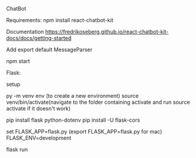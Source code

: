ChatBot

Requirements:
npm install react-chatbot-kit

Documentation
https://fredrikoseberg.github.io/react-chatbot-kit-docs/docs/getting-started

Add export default MessageParser

npm start

Flask:

setup

py -m venv env (to create a new environment)
source venv/bin/activate(navigate to the folder containing activate and run source activate if it doesn't work)

pip install flask python-dotenv
pip install -U flask-cors

set FLASK_APP=flask.py (export FLASK_APP=flask.py for mac)
FLASK_ENV=development

flask run


